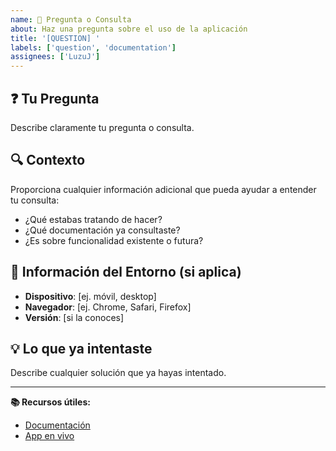 ```yaml
---
name: 📝 Pregunta o Consulta
about: Haz una pregunta sobre el uso de la aplicación
title: '[QUESTION] '
labels: ['question', 'documentation']
assignees: ['LuzuJ']
---
```


## ❓ **Tu Pregunta**
Describe claramente tu pregunta o consulta.

## 🔍 **Contexto**
Proporciona cualquier información adicional que pueda ayudar a entender tu consulta:

- ¿Qué estabas tratando de hacer?
- ¿Qué documentación ya consultaste?
- ¿Es sobre funcionalidad existente o futura?

## 📱 **Información del Entorno** (si aplica)
- **Dispositivo**: [ej. móvil, desktop]
- **Navegador**: [ej. Chrome, Safari, Firefox]
- **Versión**: [si la conoces]

## 💡 **Lo que ya intentaste**
Describe cualquier solución que ya hayas intentado.

---
**📚 Recursos útiles:**
- [Documentación](../README.md)
- [App en vivo](https://gestos-gastosv2.web.app)
